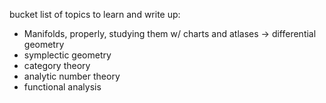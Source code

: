 bucket list of topics to learn and write up: 
- Manifolds, properly, studying them w/ charts and atlases -> differential geometry 
- symplectic geometry 
- category theory 
- analytic number theory 
- functional analysis
